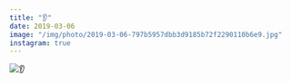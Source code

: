 ```yaml
---
title: "👂"
date: 2019-03-06
image: "/img/photo/2019-03-06-797b5957dbb3d9185b72f2290110b6e9.jpg"
instagram: true
---
```


![👂](/img/photo/2019-03-06-797b5957dbb3d9185b72f2290110b6e9.jpg)

